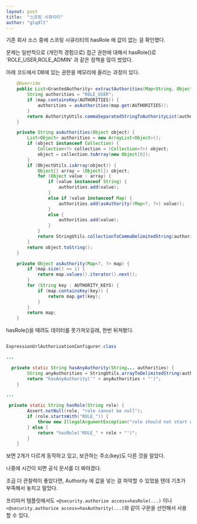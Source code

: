 ```yaml
---
layout: post
title:  "스프링 시큐리티"
author: "glqdlt"
---
```


기존 회사 소스 중에 스프링 시큐리티의 hasRole 에 값이 없는 걸 확인했다.


문제는 일반적으로 (개인적 경험으로) 접근 권한에 대해서 hasRole()로 'ROLE_USER,ROLE_ADMIN' 과 같은 정책을 많이 썼었다.


아래 코드에서 DB에 있는 권한을 메모리에 올리는 과정이 있다.


```java
    @Override
    public List<GrantedAuthority> extractAuthorities(Map<String, Object> map) {
        String authorities = "ROLE_USER";
        if (map.containsKey(AUTHORITIES)) {
            authorities = asAuthorities(map.get(AUTHORITIES));
        }
        return AuthorityUtils.commaSeparatedStringToAuthorityList(authorities);
    }

    private String asAuthorities(Object object) {
        List<Object> authorities = new ArrayList<Object>();
        if (object instanceof Collection) {
            Collection<?> collection = (Collection<?>) object;
            object = collection.toArray(new Object[0]);
        }
        if (ObjectUtils.isArray(object)) {
            Object[] array = (Object[]) object;
            for (Object value : array) {
                if (value instanceof String) {
                    authorities.add(value);
                }
                else if (value instanceof Map) {
                    authorities.add(asAuthority((Map<?, ?>) value));
                }
                else {
                    authorities.add(value);
                }
            }
            return StringUtils.collectionToCommaDelimitedString(authorities);
        }
        return object.toString();
    }

    private Object asAuthority(Map<?, ?> map) {
        if (map.size() == 1) {
            return map.values().iterator().next();
        }
        for (String key : AUTHORITY_KEYS) {
            if (map.containsKey(key)) {
                return map.get(key);
            }
        }
        return map;
    }


```

hasRole()을 때려도 데이터를 못가져오길래, 한번 뒤져봤다.

```java

ExpressionUrlAuthorizationConfigurer.class

...

  private static String hasAnyAuthority(String... authorities) {
        String anyAuthorities = StringUtils.arrayToDelimitedString(authorities, "','");
        return "hasAnyAuthority('" + anyAuthorities + "')";
    }

...

 private static String hasRole(String role) {
        Assert.notNull(role, "role cannot be null");
        if (role.startsWith("ROLE_")) {
            throw new IllegalArgumentException("role should not start with 'ROLE_' since it is automatically inserted. Got '" + role + "'");
        } else {
            return "hasRole('ROLE_" + role + "')";
        }
    }

```

보면 2개가 다르게 동작하고 있고, 보관하는 주소(key)도 다른 것을 알았다.

<!-- FIXME -->

나중에 시간이 되면 공식 문서를 더 봐야겠다.


조금 더 관찰력이 좋았다면, Authority 에 값을 넣는 걸 파악할 수 있었을 텐데 기초가 부족해서 놓치고 말았다.





프리마커 템플릿에서도 ```<@security.authorize access=hasRole(...)``` 이나 ```<@security.authorize access=hasAuthority(...)```와 같이 구문을 선언해서 사용할 수 있다.


